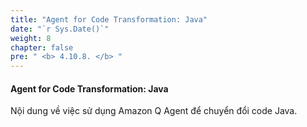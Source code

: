 ```yaml
---
title: "Agent for Code Transformation: Java"
date: "`r Sys.Date()`"
weight: 8
chapter: false
pre: " <b> 4.10.8. </b> "
---
```


#### Agent for Code Transformation: Java

Nội dung về việc sử dụng Amazon Q Agent để chuyển đổi code Java.

